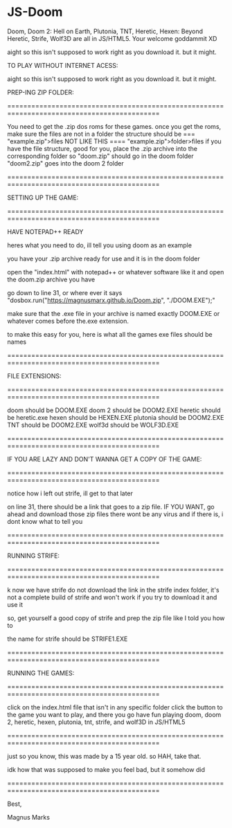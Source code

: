 # JS-Doom
Doom, Doom 2: Hell on Earth, Plutonia, TNT, Heretic, Hexen: Beyond Heretic, Strife, Wolf3D are all in JS/HTML5. Your welcome goddammit XD






aight so this isn't supposed to work right as you download it. but it might.


TO PLAY WITHOUT INTERNET ACESS:

aight so this isn't supposed to work right as you download it. but it might.


PREP-ING ZIP FOLDER:

============================================================================================

You need to get the .zip dos roms for these games.
once you get the roms, make sure the files are not in a folder
the structure should be === "example.zip">files
NOT LIKE THIS ==== "example.zip">folder>files
if you have the file structure, good for you, place the .zip archive into the corresponding folder
so "doom.zip" should go in the doom folder
"doom2.zip" goes into the doom 2 folder

============================================================================================

SETTING UP THE GAME:

============================================================================================

HAVE NOTEPAD++ READY

heres what you need to do, ill tell you using doom as an example

you have your .zip archive ready for use and it is in the doom folder

open the "index.html" with notepad++ or whatever software like it and open the doom.zip archive you have

go down to line 31, or where ever it says "dosbox.run("https://magnusmarx.github.io/Doom.zip", "./DOOM.EXE");"

make sure that the .exe file in your archive is named exactly DOOM.EXE or whatever comes before the.exe extension.

to make this easy for you, here is what all the games exe files should be names

============================================================================================

FILE EXTENSIONS:

============================================================================================

doom should be DOOM.EXE
doom 2 should be DOOM2.EXE
heretic should be heretic.exe
hexen should be HEXEN.EXE
plutonia should be DOOM2.EXE
TNT should be DOOM2.EXE
wolf3d should be WOLF3D.EXE

============================================================================================


IF YOU ARE LAZY AND DON'T WANNA GET A COPY OF THE GAME:

============================================================================================

notice how i left out strife, ill get to that later

on line 31, there should be a link that goes to a zip file. IF YOU WANT, go ahead and download those zip files
there wont be any virus and if there is, i dont know what to tell you

============================================================================================


RUNNING STRIFE:

============================================================================================

k now we have strife
do not download the link in the strife index folder,
it's not a complete build of strife and won't work if you try to download it and use it

so, get yourself a good copy of strife and prep the zip file like I told you how to

the name for strife should be STRIFE1.EXE

============================================================================================

RUNNING THE GAMES:

============================================================================================

click on the index.html file that isn't in any specific folder
click the button to the game you want to play, and there you go
have fun playing doom, doom 2, heretic, hexen, plutonia, tnt, strife, and wolf3D in JS/HTML5

============================================================================================


just so you know, this was made by a 15 year old. so HAH, take that.

idk how that was supposed to make you feel bad, but it somehow did

============================================================================================



Best,

Magnus Marks
